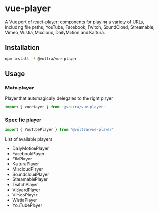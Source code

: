 # vue-player
A Vue port of react-player: components for playing a variety of URLs, including file paths, YouTube, Facebook, Twitch, SoundCloud, Streamable, Vimeo, Wistia, Mixcloud, DailyMotion and Kaltura.

## Installation

```bash
npm install -S @voltra/vue-player
```

## Usage

### Meta player

Player that automagically delegates to the right player

```javascript
import { VuePlayer } from "@voltra/vue-player"
```

### Specific player

```javascript
import { YouTubePlayer } from "@voltra/vue-player"
```

List of available players:
- DailyMotionPlayer
- FacebookPlayer
- FilePlayer
- KalturaPlayer
- MixcloudPlayer
- SoundcloudPlayer
- StreamablePlayer
- TwitchPlayer
- VidyardPlayer
- VimeoPlayer
- WistiaPlayer
- YouTubePlayer
